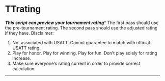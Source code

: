 # TTrating

***********This script can preview your tournament rating************
The first pass should use the pre-tournament rating.
The second pass should use the adjusted rating if they have.
Disclaimer:
1. Not associated with USATT. Cannot guarantee to match with official USATT rating.
2. Play for honor. Play for winning. Play for fun. Don't play solely for rating increase.
3. Make sure everyone's rating current in order to provide correct calculation
**********************************************************************
